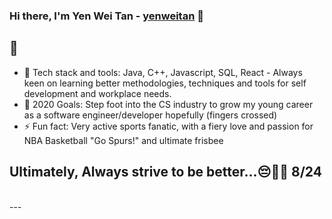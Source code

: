 ### Hi there, I'm Yen Wei Tan - [yenweitan][website] 👋

## 🚀

- 👯 Tech stack and tools: Java, C++, Javascript, SQL, React - Always keen on learning better methodologies, techniques and tools for self development and workplace needs.
- 🥅 2020 Goals: Step foot into the CS industry to grow my young career as a software engineer/developer hopefully (fingers crossed)
- ⚡ Fun fact: Very active sports fanatic, with a fiery love and passion for NBA Basketball "Go Spurs!" and ultimate frisbee

## Ultimately, Always strive to be better...😔💛💜 8/24

<br />
---

[website]: https://yenwei-tan.netlify.app/ 
[blog]: https://yenwei-blog.netlify.app/
[linkedin]: https://www.linkedin.com/in/yen-wei-tan-588326160/

